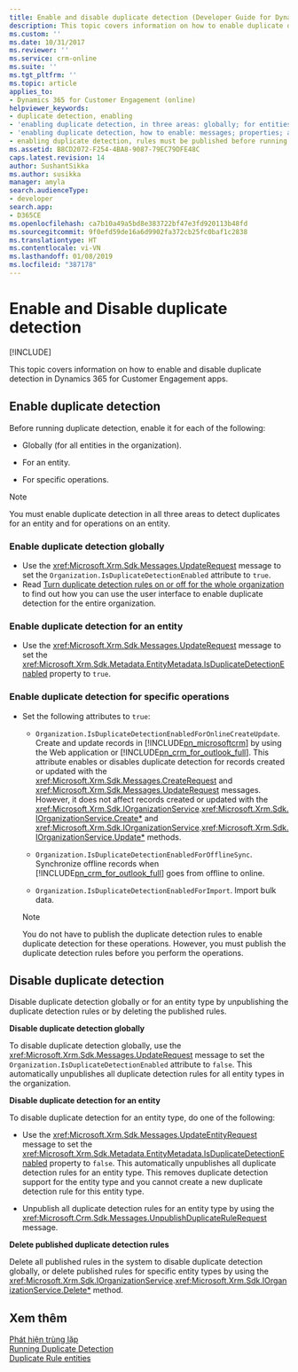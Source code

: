 ```yaml
---
title: Enable and disable duplicate detection (Developer Guide for Dynamics 365 for Customer Engagement apps) | MicrosoftDocs
description: This topic covers information on how to enable duplicate detection for all entities in an organization, for a specific entity and for specific operations and how to disable duplicate detection globally or for an entity type by unpublishing the duplicate detection rules or by deleting the published rules.
ms.custom: ''
ms.date: 10/31/2017
ms.reviewer: ''
ms.service: crm-online
ms.suite: ''
ms.tgt_pltfrm: ''
ms.topic: article
applies_to:
- Dynamics 365 for Customer Engagement (online)
helpviewer_keywords:
- duplicate detection, enabling
- 'enabling duplicate detection, in three areas: globally; for entities; for specific operations'
- 'enabling duplicate detection, how to enable: messages; properties; and attributes to set'
- enabling duplicate detection, rules must be published before running
ms.assetid: B8CD2072-F254-4BA8-9087-79EC79DFE48C
caps.latest.revision: 14
author: SushantSikka
ms.author: susikka
manager: amyla
search.audienceType:
- developer
search.app:
- D365CE
ms.openlocfilehash: ca7b10a49a5bd8e383722bf47e3fd920113b48fd
ms.sourcegitcommit: 9f0efd59de16a6d9902fa372cb25fc0baf1c2838
ms.translationtype: HT
ms.contentlocale: vi-VN
ms.lasthandoff: 01/08/2019
ms.locfileid: "387178"
---
```

# <a name="enable-and-disable-duplicate-detection"></a>Enable and Disable duplicate detection

[!INCLUDE[](../includes/cc_applies_to_update_9_0_0.md)]

This topic covers information on how to enable and disable duplicate detection in Dynamics 365 for Customer Engagement apps.

<a name="bkmk_enable"></a>

## <a name="enable-duplicate-detection"></a>Enable duplicate detection

Before running duplicate detection, enable it for each of the following:  
  
-   Globally (for all entities in the organization).  
  
-   For an entity.  
  
-   For specific operations.  
  
> [!NOTE]
>  You must enable duplicate detection in all three areas to detect duplicates for an entity and for operations on an entity.  
  
### <a name="enable-duplicate-detection-globally"></a>Enable duplicate detection globally  
  
-   Use the <xref:Microsoft.Xrm.Sdk.Messages.UpdateRequest> message to set the `Organization.IsDuplicateDetectionEnabled` attribute to `true`.
-   Read [Turn duplicate detection rules on or off for the whole organization](../admin/turn-duplicate-detection-rules-off-whole-organization.md) to find out how you can use the user interface to enable duplicate detection for the entire organization.
  
### <a name="enable-duplicate-detection-for-an-entity"></a>Enable duplicate detection for an entity  
  
-   Use the <xref:Microsoft.Xrm.Sdk.Messages.UpdateRequest> message to set the <xref:Microsoft.Xrm.Sdk.Metadata.EntityMetadata.IsDuplicateDetectionEnabled> property to `true`.  
  
### <a name="enable-duplicate-detection-for-specific-operations"></a>Enable duplicate detection for specific operations  
  
- Set the following attributes to `true`:  
  
  - `Organization.IsDuplicateDetectionEnabledForOnlineCreateUpdate`. Create and update records in [!INCLUDE[pn_microsoftcrm](../includes/pn-microsoftcrm.md)] by using the Web application or [!INCLUDE[pn_crm_for_outlook_full](../includes/pn-crm-for-outlook-full.md)]. This attribute enables or disables duplicate detection for records created or updated with the <xref:Microsoft.Xrm.Sdk.Messages.CreateRequest> and <xref:Microsoft.Xrm.Sdk.Messages.UpdateRequest> messages. However, it does not affect records created or updated with the <xref:Microsoft.Xrm.Sdk.IOrganizationService>.<xref:Microsoft.Xrm.Sdk.IOrganizationService.Create*> and <xref:Microsoft.Xrm.Sdk.IOrganizationService>.<xref:Microsoft.Xrm.Sdk.IOrganizationService.Update*> methods.  
  
  - `Organization.IsDuplicateDetectionEnabledForOfflineSync`. Synchronize offline records when [!INCLUDE[pn_crm_for_outlook_full](../includes/pn-crm-for-outlook-full.md)] goes from offline to online.  
  
  - `Organization.IsDuplicateDetectionEnabledForImport`. Import bulk data.  
  
  > [!NOTE]
  >  You do not have to publish the duplicate detection rules to enable duplicate detection for these operations. However, you must publish the duplicate detection rules before you perform the operations.  

<a name="bkmk_disable"></a>

## <a name="disable-duplicate-detection"></a>Disable duplicate detection

Disable duplicate detection globally or for an entity type by unpublishing the duplicate detection rules or by deleting the published rules.  
  
 **Disable duplicate detection globally**  
  
 To disable duplicate detection globally, use the <xref:Microsoft.Xrm.Sdk.Messages.UpdateRequest> message to set the `Organization.IsDuplicateDetectionEnabled` attribute to `false`. This automatically unpublishes all duplicate detection rules for all entity types in the organization.  
  
 **Disable duplicate detection for an entity**  
  
 To disable duplicate detection for an entity type, do one of the following:  
  
-   Use the <xref:Microsoft.Xrm.Sdk.Messages.UpdateEntityRequest> message to set the <xref:Microsoft.Xrm.Sdk.Metadata.EntityMetadata.IsDuplicateDetectionEnabled> property to `false`. This automatically unpublishes all duplicate detection rules for an entity type. This removes duplicate detection support for the entity type and you cannot create a new duplicate detection rule for this entity type.  
  
-   Unpublish all duplicate detection rules for an entity type by using the <xref:Microsoft.Crm.Sdk.Messages.UnpublishDuplicateRuleRequest> message.  
  
**Delete published duplicate detection rules**  
  
Delete all published rules in the system to disable duplicate detection globally, or delete published rules for specific entity types by using the <xref:Microsoft.Xrm.Sdk.IOrganizationService>.<xref:Microsoft.Xrm.Sdk.IOrganizationService.Delete*> method.  

## <a name="see-also"></a>Xem thêm

[Phát hiện trùng lặp](detect-duplicate-data-for-developers.md)  
[Running Duplicate Detection](run-duplicate-detection.md)   
[Duplicate Rule entities](duplicaterule-entities.md) 

